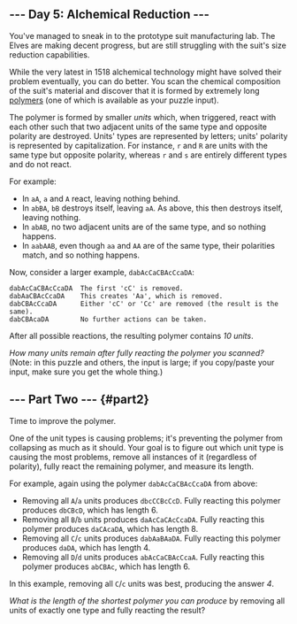 --- Day 5: Alchemical Reduction ---
-----------------------------------

You've managed to sneak in to the prototype suit manufacturing lab. The
Elves are making decent progress, but are still struggling with the
suit's size reduction capabilities.

While the very latest in 1518 alchemical technology might have solved
their problem eventually, you can do better. You scan the chemical
composition of the suit's material and discover that it is formed by
extremely long [polymers](https://en.wikipedia.org/wiki/Polymer) (one of
which is available as your puzzle input).

The polymer is formed by smaller *units* which, when triggered, react
with each other such that two adjacent units of the same type and
opposite polarity are destroyed. Units' types are represented by
letters; units' polarity is represented by capitalization. For instance,
`r` and `R` are units with the same type but opposite polarity, whereas
`r` and `s` are entirely different types and do not react.

For example:

-   In `aA`, `a` and `A` react, leaving nothing behind.
-   In `abBA`, `bB` destroys itself, leaving `aA`. As above, this then
    destroys itself, leaving nothing.
-   In `abAB`, no two adjacent units are of the same type, and so
    nothing happens.
-   In `aabAAB`, even though `aa` and `AA` are of the same type, their
    polarities match, and so nothing happens.

Now, consider a larger example, `dabAcCaCBAcCcaDA`:

    dabAcCaCBAcCcaDA  The first 'cC' is removed.
    dabAaCBAcCcaDA    This creates 'Aa', which is removed.
    dabCBAcCcaDA      Either 'cC' or 'Cc' are removed (the result is the same).
    dabCBAcaDA        No further actions can be taken.

After all possible reactions, the resulting polymer contains *10 units*.

*How many units remain after fully reacting the polymer you scanned?*
(Note: in this puzzle and others, the input is large; if you copy/paste
your input, make sure you get the whole thing.)

--- Part Two --- {#part2}
----------------

Time to improve the polymer.

One of the unit types is causing problems; it's preventing the polymer
from collapsing as much as it should. Your goal is to figure out which
unit type is causing the most problems, remove all instances of it
(regardless of polarity), fully react the remaining polymer, and measure
its length.

For example, again using the polymer `dabAcCaCBAcCcaDA` from above:

-   Removing all `A`/`a` units produces `dbcCCBcCcD`. Fully reacting
    this polymer produces `dbCBcD`, which has length 6.
-   Removing all `B`/`b` units produces `daAcCaCAcCcaDA`. Fully reacting
    this polymer produces `daCAcaDA`, which has length 8.
-   Removing all `C`/`c` units produces `dabAaBAaDA`. Fully reacting
    this polymer produces `daDA`, which has length 4.
-   Removing all `D`/`d` units produces `abAcCaCBAcCcaA`. Fully reacting
    this polymer produces `abCBAc`, which has length 6.

In this example, removing all `C`/`c` units was best, producing the
answer *4*.

*What is the length of the shortest polymer you can produce* by removing
all units of exactly one type and fully reacting the result?

